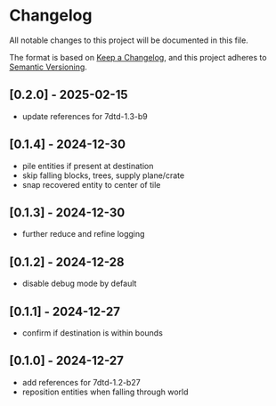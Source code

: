 # Changelog

All notable changes to this project will be documented in this file.

The format is based on [Keep a Changelog](https://keepachangelog.com/en/1.0.0/),
and this project adheres to [Semantic Versioning](https://semver.org/spec/v2.0.0.html).

## [0.2.0] - 2025-02-15

- update references for 7dtd-1.3-b9

## [0.1.4] - 2024-12-30

- pile entities if present at destination
- skip falling blocks, trees, supply plane/crate
- snap recovered entity to center of tile

## [0.1.3] - 2024-12-30

- further reduce and refine logging

## [0.1.2] - 2024-12-28

- disable debug mode by default

## [0.1.1] - 2024-12-27

- confirm if destination is within bounds

## [0.1.0] - 2024-12-27

- add references for 7dtd-1.2-b27
- reposition entities when falling through world
